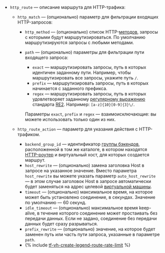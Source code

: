 * `http_route` — описание маршрута для HTTP-трафика:

    * `http_match` — (опционально) параметр для фильтрации входящих HTTP-запросов:

        * `http_method` — (опционально) список HTTP-[методов](https://ru.wikipedia.org/wiki/HTTP#Методы), запросы с которыми будут маршрутизироваться. По умолчанию маршрутизируются запросы с любыми методами.
        * `path` — (опционально) параметры для фильтрации пути входящего запроса:

            * `exact` — маршрутизировать запросы, путь в которых идентичен заданному пути. Например, чтобы маршрутизировать все запросы, укажите путь `/`.
            * `prefix` — маршрутизировать запросы, путь в которых начинается с заданного префикса.
            * `regex` — маршрутизировать запросы, путь в которых удовлетворяет заданному [регулярному выражению](https://ru.wikipedia.org/wiki/Регулярные_выражения) стандарта [RE2](https://github.com/google/re2/wiki/Syntax). Например: `[a-z]{10}[0-9]{3}\/`.

            Параметры `exact`, `prefix` и `regex` — взаимоисключающие: вы можете использовать только один из них.

    * `http_route_action` — параметр для указания действия с HTTP-трафиком.

        * `backend_group_id` — идентификатор [группы бэкендов](../../../application-load-balancer/concepts/backend-group.md), расположенной в том же каталоге, в котором находятся [HTTP-роутер](../../../application-load-balancer/concepts/http-router.md) и виртуальный хост, для которых создается маршрут.
        * `host_rewrite` — (опционально) замена заголовка Host в запросе на указанное значение. Вместо параметра `host_rewrite` вы можете указать параметр `auto_host_rewrite` — в этом случае заголовок Host в запросе автоматически будет заменяться на адрес целевой [виртуальной машины](../../../compute/concepts/vm.md).
        * `timeout` — (опционально) максимальное время, на которое может быть установлено соединение, в секундах. Значение по умолчанию — 60 секунд.
        * `idle_timeout` — (опционально) максимальное время keep-alive, в течение которого соединение может простаивать без передачи данных. Если не задано, соединение без передачи данных будет сразу разрываться.
        * `prefix_rewrite` — (опционально) значение, на которое будет заменен путь или часть пути запроса, указанные в параметре `path`.
        * {% include [tf-vh-create-legend-route-rate-limit](./tf-vh-create-legend-route-rate-limit.md) %}